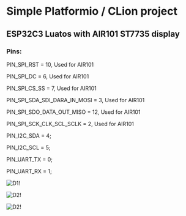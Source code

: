 <h1>Simple Platformio / CLion project</h1>
<h2>ESP32C3 Luatos with AIR101 ST7735 display</h2>
<h3>Pins:</h3>

<p>PIN_SPI_RST = 10, Used for AIR101
<p>PIN_SPI_DC = 6, Used for AIR101
<p>PIN_SPI_CS_SS = 7, Used for AIR101
<p>PIN_SPI_SDA_SDI_DARA_IN_MOSI = 3, Used for AIR101
<p>PIN_SPI_SDO_DATA_OUT_MISO = 12, Used for AIR101
<p>PIN_SPI_SCK_CLK_SCL_SCLK = 2, Used for AIR101
<p>PIN_I2C_SDA = 4;
<p>PIN_I2C_SCL = 5;
<p>PIN_UART_TX = 0;
<p>PIN_UART_RX = 1;

![D1!](https://github.com/RomanKryvolapov/ESP32C3_LUATOS_AIR101_ST7735_160x80_DISPLAY/blob/master/Display.jpg "1")

![D2!](https://github.com/RomanKryvolapov/ESP32C3_LUATOS_AIR101_ST7735_160x80_DISPLAY/blob/master/Pinout_2.png "2")

![D2!](https://github.com/RomanKryvolapov/ESP32C3_LUATOS_AIR101_ST7735_160x80_DISPLAY/blob/master/Pinout_1.png "2")
